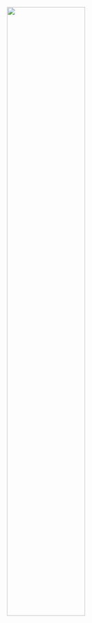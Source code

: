 
<p align="center">
    <a href="https://github.com/AnushkaIsuru1"><img width="60%" src="https://github-readme-stats.vercel.app/api/top-langs/?username=AnushkaIsuru1&theme=dark&hide=html,css&layout=compact&bg_color=10101000&hide_title=true"></a>
</p>
